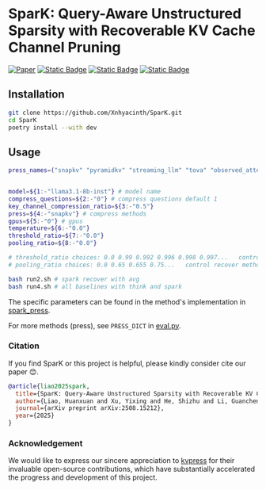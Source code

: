 
# SparK: Query-Aware Unstructured Sparsity with Recoverable KV Cache Channel Pruning

[![Paper](https://img.shields.io/badge/cs.CL-Paper-b31b1b?logo=arxiv&logoColor=red)](https://arxiv.org/abs/2508.15212)
[![Static Badge](https://img.shields.io/badge/LongBench-🤗-blue)](https://huggingface.co/datasets/Xnhyacinth/LongBench)
[![Static Badge](https://img.shields.io/badge/LongBenchv2-🤗-blue)](https://huggingface.co/datasets/Xnhyacinth/LongBench-v2)
[![Static Badge](https://img.shields.io/badge/Ruler-🤗-green)](https://huggingface.co/datasets/simonjegou/ruler)

## Installation

```bash
git clone https://github.com/Xnhyacinth/SparK.git
cd SparK
poetry install --with dev
```

## Usage

```bash
press_names=("snapkv" "pyramidkv" "streaming_llm" "tova" "observed_attention" "expected_attention" "pyramid_spark" "snap_spark" "pyramid_think" "snap_think")


model=${1:-"llama3.1-8b-inst"} # model name
compress_questions=${2:-"0"} # compress questions default 1
key_channel_compression_ratio=${3:-"0.5"}
press=${4:-"snapkv"} # compress methods
gpus=${5:-"0"} # gpus
temperature=${6:-"0.0"} 
threshold_ratio=${7:-"0.0"}
pooling_ratio=${8:-"0.0"}

# threshold_ratio choices: 0.0 0.99 0.992 0.996 0.998 0.997...   control dynamic group and topp
# pooling_ratio choices: 0.0 0.65 0.655 0.75...   control recover method  6* is exp and 7* is norm

bash run2.sh # spark recover with avg
bash run4.sh # all baselines with think and spark
```

The specific parameters can be found in the method's implementation in [spark_press](kvpress/presses/spark_press.py).

For more methods (press), see `PRESS_DICT` in [eval.py](eval.py).

### Citation

If you find SparK or this project is helpful, please kindly consider cite our paper 😊.

```bibtex
@article{liao2025spark,
  title={SparK: Query-Aware Unstructured Sparsity with Recoverable KV Cache Channel Pruning},
  author={Liao, Huanxuan and Xu, Yixing and He, Shizhu and Li, Guanchen and Yin, Xuanwu and Li, Dong and Barsoum, Emad and Zhao, Jun and Liu, Kang},
  journal={arXiv preprint arXiv:2508.15212},
  year={2025}
}
```

### Acknowledgement

We would like to express our sincere appreciation to [kvpress](https://github.com/NVIDIA/kvpress) for their invaluable open-source contributions, which have substantially accelerated the progress and development of this project.